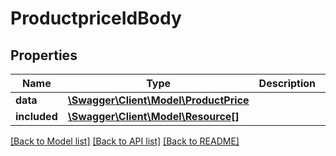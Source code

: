 # ProductpriceIdBody

## Properties
Name | Type | Description | Notes
------------ | ------------- | ------------- | -------------
**data** | [**\Swagger\Client\Model\ProductPrice**](ProductPrice.md) |  | [optional] 
**included** | [**\Swagger\Client\Model\Resource[]**](Resource.md) |  | [optional] 

[[Back to Model list]](../../README.md#documentation-for-models) [[Back to API list]](../../README.md#documentation-for-api-endpoints) [[Back to README]](../../README.md)

